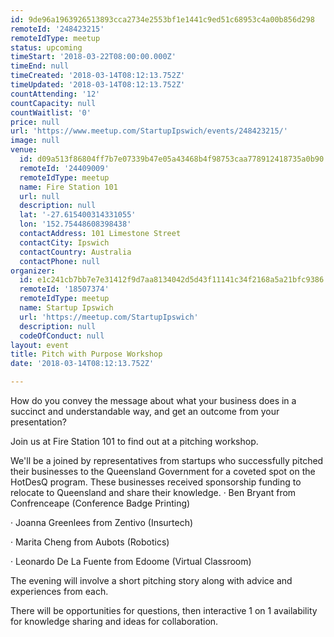 ```yaml
---
id: 9de96a1963926513893cca2734e2553bf1e1441c9ed51c68953c4a00b856d298
remoteId: '248423215'
remoteIdType: meetup
status: upcoming
timeStart: '2018-03-22T08:00:00.000Z'
timeEnd: null
timeCreated: '2018-03-14T08:12:13.752Z'
timeUpdated: '2018-03-14T08:12:13.752Z'
countAttending: '12'
countCapacity: null
countWaitlist: '0'
price: null
url: 'https://www.meetup.com/StartupIpswich/events/248423215/'
image: null
venue:
  id: d09a513f86804ff7b7e07339b47e05a43468b4f98753caa778912418735a0b90
  remoteId: '24409009'
  remoteIdType: meetup
  name: Fire Station 101
  url: null
  description: null
  lat: '-27.615400314331055'
  lon: '152.75448608398438'
  contactAddress: 101 Limestone Street
  contactCity: Ipswich
  contactCountry: Australia
  contactPhone: null
organizer:
  id: e1c241cb7bb7e7e31412f9d7aa8134042d5d43f11141c34f2168a5a21bfc9386
  remoteId: '18507374'
  remoteIdType: meetup
  name: Startup Ipswich
  url: 'https://meetup.com/StartupIpswich'
  description: null
  codeOfConduct: null
layout: event
title: Pitch with Purpose Workshop
date: '2018-03-14T08:12:13.752Z'

---
```

<p>How do you convey the message about what your business does in a succinct and understandable way, and get an outcome from your presentation?</p> <p>Join us at Fire Station 101 to find out at a pitching workshop.</p> <p>We'll be a joined by representatives from startups who successfully pitched their businesses to the Queensland Government for a coveted spot on the HotDesQ program. These businesses received sponsorship funding to relocate to Queensland and share their knowledge. · Ben Bryant from Confrenceape (Conference Badge Printing)</p> <p>· Joanna Greenlees from Zentivo (Insurtech)</p> <p>· Marita Cheng from Aubots (Robotics)</p> <p>· Leonardo De La Fuente from Edoome (Virtual Classroom)</p> <p>The evening will involve a short pitching story along with advice and experiences from each.</p> <p>There will be opportunities for questions, then interactive 1 on 1 availability for knowledge sharing and ideas for collaboration.</p>
